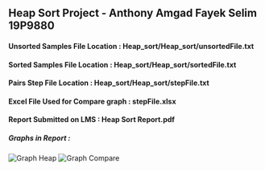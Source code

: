 ﻿## Heap Sort Project - Anthony Amgad Fayek Selim 19P9880
#### Unsorted Samples File Location : Heap_sort/Heap_sort/unsortedFile.txt
#### Sorted Samples File Location : Heap_sort/Heap_sort/sortedFile.txt
#### Pairs Step File Location : Heap_sort/Heap_sort/stepFile.txt
#### Excel File Used for Compare graph : stepFile.xlsx
#### Report Submitted on LMS : Heap Sort Report.pdf

##### Graphs in Report :
![Graph Heap](https://i.ibb.co/Mkn0Zfc/Picture1.png)
![Graph Compare](https://i.ibb.co/pnm7N2J/Picture2.png)
